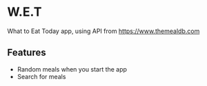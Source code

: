 # W.E.T
What to Eat Today app, using API from https://www.themealdb.com

## Features
* Random meals when you start the app
* Search for meals
